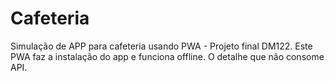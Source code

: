 # Cafeteria
Simulação de APP para cafeteria usando PWA - Projeto final DM122. Este PWA faz a instalação do app e funciona offline. O detalhe que não consome API.